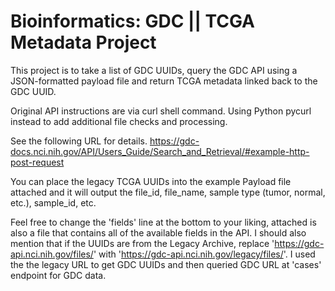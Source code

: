 # Bioinformatics: GDC || TCGA Metadata Project

This project is to take a list of GDC UUIDs, 
query the GDC API using a JSON-formatted payload file and 
return TCGA metadata linked back to the GDC UUID.

Original API instructions are via curl shell command. Using Python pycurl instead to add additional file checks and processing.

See the following URL for details. https://gdc-docs.nci.nih.gov/API/Users_Guide/Search_and_Retrieval/#example-http-post-request 

You can place the legacy TCGA UUIDs into the example Payload file attached and it will output the file_id, file_name, sample type (tumor, normal, etc.), sample_id, etc.  

Feel free to change the 'fields' line at the bottom to your liking, attached is also a file that contains all of the available fields in the API. I should also mention that if the UUIDs are from the Legacy Archive, replace 'https://gdc-api.nci.nih.gov/files/' with 'https://gdc-api.nci.nih.gov/legacy/files/'. I used the the legacy URL to get GDC UUIDs and then queried GDC URL at 'cases' endpoint for GDC data.
